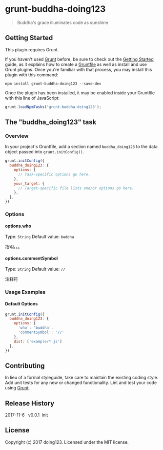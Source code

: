 # grunt-buddha-doing123

> Buddha\'s grace illuminates code as sunshine

## Getting Started
This plugin requires Grunt.

If you haven't used [Grunt](http://gruntjs.com/) before, be sure to check out the [Getting Started](http://gruntjs.com/getting-started) guide, as it explains how to create a [Gruntfile](http://gruntjs.com/sample-gruntfile) as well as install and use Grunt plugins. Once you're familiar with that process, you may install this plugin with this command:

```shell
npm install grunt-buddha-doing123 --save-dev
```

Once the plugin has been installed, it may be enabled inside your Gruntfile with this line of JavaScript:

```js
grunt.loadNpmTasks('grunt-buddha-doing123');
```

## The "buddha_doing123" task

### Overview
In your project's Gruntfile, add a section named `buddha_doing123` to the data object passed into `grunt.initConfig()`.

```js
grunt.initConfig({
  buddha_doing123: {
    options: {
      // Task-specific options go here.
    },
    your_target: {
      // Target-specific file lists and/or options go here.
    },
  },
})
```

### Options

#### options.who
Type: `String`
Default value: `buddha`

指明。。。

#### options.commentSymbol
Type: `String`
Default value: `//`

注释符

### Usage Examples

#### Default Options

```js
grunt.initConfig({
  buddha_doing123: {
    options: {
      'who': 'buddha',
      'commentSymbol': '//'
    },
    dist: ['example/*.js']
  },
})
```


## Contributing
In lieu of a formal styleguide, take care to maintain the existing coding style. Add unit tests for any new or changed functionality. Lint and test your code using [Grunt](http://gruntjs.com/).

## Release History
2017-11-6 &nbsp;&nbsp;v0.0.1 &nbsp;init

## License
Copyright (c) 2017 doing123. Licensed under the MIT license.
